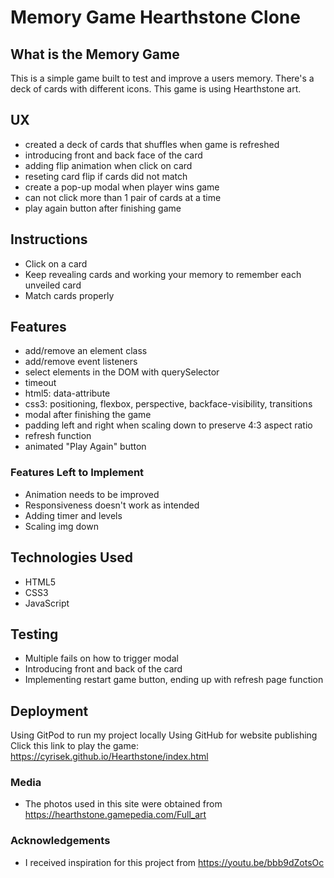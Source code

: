 # Memory Game Hearthstone Clone

## What is the Memory Game
This is a simple game built to test and improve a users memory. There's a deck of cards with different icons. This game is using Hearthstone art. 

## UX
* created a deck of cards that shuffles when game is refreshed
* introducing front and back face of the card
* adding flip animation when click on card
* reseting card flip if cards did not match
* create a pop-up modal when player wins game
* can not click more than 1 pair of cards at a time
* play again button after finishing game

## Instructions
* Click on a card
* Keep revealing cards and working your memory to remember each unveiled card
* Match cards properly

## Features
* add/remove an element class
* add/remove event listeners
* select elements in the DOM with querySelector
* timeout
* html5: data-attribute
* css3: positioning, flexbox, perspective, backface-visibility, transitions
* modal after finishing the game
* padding left and right when scaling down to preserve 4:3 aspect ratio
* refresh function
* animated "Play Again" button

### Features Left to Implement
* Animation needs to be improved
* Responsiveness doesn't work as intended
* Adding timer and levels
* Scaling img down

## Technologies Used
* HTML5
* CSS3
* JavaScript

## Testing
* Multiple fails on how to trigger modal
* Introducing front and back of the card
* Implementing restart game button, ending up with refresh page function

## Deployment
Using GitPod to run my project locally
Using GitHub for website publishing
Click this link to play the game: https://cyrisek.github.io/Hearthstone/index.html






### Media
- The photos used in this site were obtained from https://hearthstone.gamepedia.com/Full_art

### Acknowledgements

- I received inspiration for this project from https://youtu.be/bbb9dZotsOc
